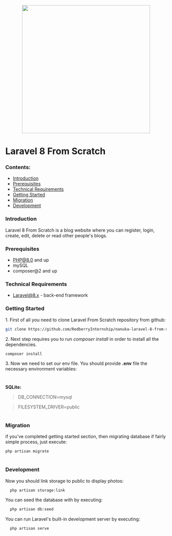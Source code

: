 <p align="center"><img src="https://blog.digital-pineapple.com.mx/wp-content/uploads/2020/11/Laravel8.jpg" width="400"></p>
<h1 align="left">Laravel 8 From Scratch</h1>

### Contents:
* [Introduction](#introduction)
* [Prerequisites](#prerequisites)
* [Technical Requirements](#technical-requirements)
* [Getting Started](#getting-started)
* [Migration](#migration)
* [Development](#development)

### Introduction

Laravel 8 From Scratch is a blog website where you can register, login, create, edit, delete or read other people's blogs.  

### Prerequisites
 * PHP@8.0 and up
 * mySQL
 * composer@2 and up

### Technical Requirements
 * [Laravel@8.x](https://github.com/laravel/laravel) - back-end framework
 

### Getting Started
1\. First of all you need to clone Laravel From Scratch repository from github:
```sh
git clone https://github.com/RedberryInternship/nanuka-laravel-8-from-scratch.git
```

2\. Next step requires you to run *composer install* in order to install all the dependencies.
```sh
composer install
```

3\. Now we need to set our env file. You should provide **.env** file the necessary environment variables:
#
**SQLite:**
>DB_CONNECTION=mysql

>FILESYSTEM_DRIVER=public

#
### Migration
if you've completed getting started section, then migrating database if fairly simple process, just execute:
```sh
php artisan migrate
```


#
### Development

Now you should link storage to public to display photos:

```sh
  php artisan storage:link
```

You can seed the database with by executing:

```sh
  php artisan db:seed
```

You can run Laravel's built-in development server by executing:

```sh
  php artisan serve
